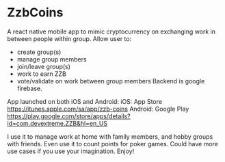 # ZzbCoins

A react native mobile app to mimic cryptocurrency on exchanging work in between people within group.
Allow user to:
- create group(s)
- manage group members
- join/leave group(s)
- work to earn ZZB
- vote/validate on work between group members
Backend is google firebase.

App launched on both iOS and Android:
iOS: App Store https://itunes.apple.com/sa/app/zzb-coins
Android: Google Play https://play.google.com/store/apps/details?id=com.devextreme.ZZB&hl=en_US

I use it to manage work at home with family members, and hobby groups with friends. Even use it to count points for poker games. Could have more use cases if you use your imagination. Enjoy!
